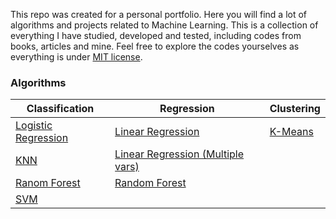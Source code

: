 This repo was created for a personal portfolio. Here you will find a lot of algorithms and projects related to Machine Learning. This is a collection of everything I have studied, developed and tested, including codes from books, articles and mine. Feel free to explore the codes yourselves as everything is under [MIT license](https://opensource.org/licenses/MIT "MIT license").


### Algorithms

| Classification  | Regression | Clustering |
| ------------- | ------------- | ------------- |
| [Logistic Regression](Logistic%20Regression.ipynb) | [Linear Regression](https://github.com/vmf91/MachineLearning/blob/master/Linear%20Regression.ipynb "Linear Regression")  | [K-Means](https://github.com/vmf91/MachineLearning/blob/master/K-Means.ipynb "K-Means") |
| [KNN](https://github.com/vmf91/MachineLearning/blob/master/KNN.ipynb "KNN") | [Linear Regression (Multiple vars)](https://github.com/vmf91/MachineLearning/blob/master/Linear%20Regression%20with%20Multiple%20Variables.ipynb "Linear Regression (Multiple vars)")  |  |
| [Ranom Forest](https://github.com/vmf91/MachineLearning/blob/master/Random%20Forests.ipynb "Ranom Forest") | [Random Forest](https://github.com/vmf91/MachineLearning/blob/master/Random%20Forests.ipynb "Random Forest")  |  |
| [SVM](https://github.com/vmf91/MachineLearning/blob/master/SVM.ipynb "SVM") |  |  |  | 



